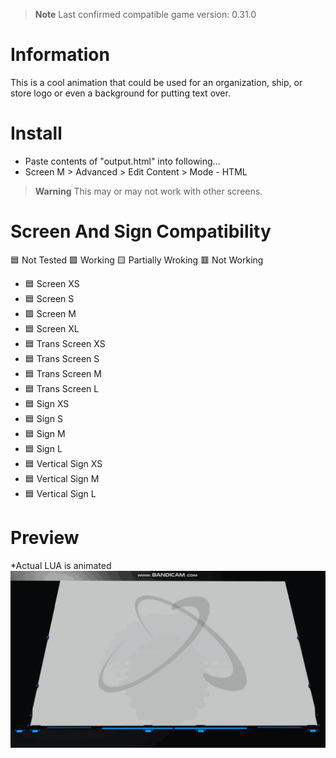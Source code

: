 > **Note**
> Last confirmed compatible game version: 0.31.0

# Information
This is a cool animation that could be used for an organization, ship, or store logo or even a background for putting text over.

# Install
- Paste contents of "output.html" into following...
- Screen M > Advanced > Edit Content > Mode - HTML

> **Warning**
> This may or may not work with other screens.

# Screen And Sign Compatibility
:blue_square: Not Tested :green_square: Working :yellow_square: Partially Wroking :red_square: Not Working
- :blue_square: Screen XS
- :blue_square: Screen S
- :green_square: Screen M
- :blue_square: Screen XL
- :blue_square: Trans Screen XS
- :blue_square: Trans Screen S
- :blue_square: Trans Screen M
- :blue_square: Trans Screen L
- :blue_square: Sign XS
- :blue_square: Sign S
- :blue_square: Sign M
- :blue_square: Sign L
- :blue_square: Vertical Sign XS
- :blue_square: Vertical Sign M
- :blue_square: Vertical Sign L

# Preview
*Actual LUA is animated <br>
![Image of Screen](DU-Animated-Atom.gif?raw=true)
